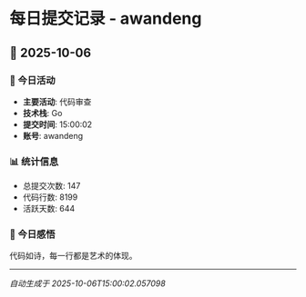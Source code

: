 # 每日提交记录 - awandeng

## 📅 2025-10-06

### 🎯 今日活动
- **主要活动**: 代码审查
- **技术栈**: Go
- **提交时间**: 15:00:02
- **账号**: awandeng

### 📊 统计信息
- 总提交次数: 147
- 代码行数: 8199
- 活跃天数: 644

### 💭 今日感悟
代码如诗，每一行都是艺术的体现。

---
*自动生成于 2025-10-06T15:00:02.057098*
